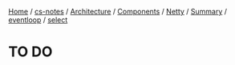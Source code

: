 [Home](https://mengxianbin.github.io) /
[cs-notes](https://mengxianbin.github.io/cs-notes/site) /
[Architecture](https://mengxianbin.github.io/cs-notes/site/Architecture) /
[Components](https://mengxianbin.github.io/cs-notes/site/Architecture/Components) /
[Netty](https://mengxianbin.github.io/cs-notes/site/Architecture/Components/Netty) /
[Summary](https://mengxianbin.github.io/cs-notes/site/Architecture/Components/Netty/Summary) /
[eventloop](https://mengxianbin.github.io/cs-notes/site/Architecture/Components/Netty/Summary/eventloop) /
[select](https://mengxianbin.github.io/cs-notes/site/Architecture/Components/Netty/Summary/eventloop/select)

# TO DO
